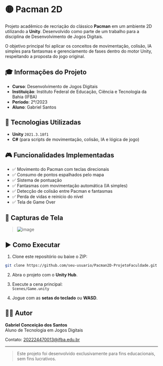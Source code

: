 # 🟡 Pacman 2D

Projeto acadêmico de recriação do clássico **Pacman** em um ambiente 2D utilizando a **Unity**. Desenvolvido como parte de um trabalho para a disciplina de Desenvolvimento de Jogos Digitais.

O objetivo principal foi aplicar os conceitos de movimentação, colisão, IA simples para fantasmas e gerenciamento de fases dentro do motor Unity, respeitando a proposta do jogo original.

## 🎓 Informações do Projeto

- **Curso**: Desenvolvimento de Jogos Digitais  
- **Instituição**: Instituto Federal de Educação, Ciência e Tecnologia da Bahia (IFBA)
- **Período**: 2º/2023
- **Aluno**: Gabriel Santos

## 🚀 Tecnologias Utilizadas

- **Unity** `2021.3.18f1`
- **C#** (para scripts de movimentação, colisão, IA e lógica de jogo)

## 🎮 Funcionalidades Implementadas

- ✅ Movimento do Pacman com teclas direcionais
- ✅ Consumo de pontos espalhados pelo mapa
- ✅ Sistema de pontuação
- ✅ Fantasmas com movimentação automática (IA simples)
- ✅ Detecção de colisão entre Pacman e fantasmas
- ✅ Perda de vidas e reinício do nível
- ✅ Tela de Game Over

## 📸 Capturas de Tela

> ![image](https://github.com/user-attachments/assets/dccba046-cfba-4487-9495-1df87ea24264)

## ▶️ Como Executar

1. Clone este repositório ou baixe o ZIP:
```bash
git clone https://github.com/seu-usuario/Pacman2D-ProjetoFaculdade.git
```

2. Abra o projeto com o **Unity Hub**.

3. Execute a cena principal:  
`Scenes/Game.unity`

4. Jogue com as **setas do teclado** ou **WASD**.

## 🧑‍💻 Autor

**Gabriel Conceição dos Santos**  
Aluno de Tecnologia em Jogos Digitais

Contato: 202224470013@ifba.edu.br

---

> Este projeto foi desenvolvido exclusivamente para fins educacionais, sem fins lucrativos.
